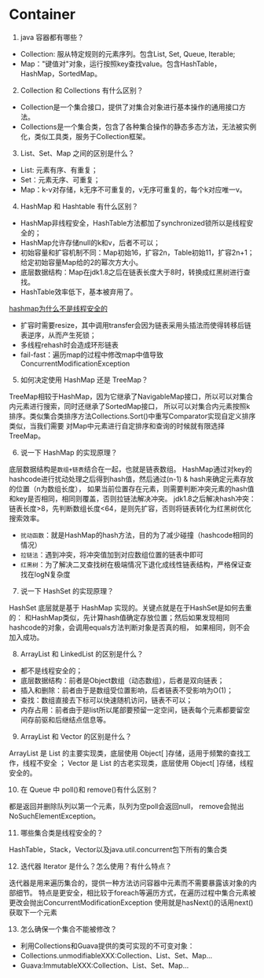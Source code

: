 # Container

1. java 容器都有哪些？

- Collection: 服从特定规则的元素序列。包含List, Set, Queue, Iterable;
- Map："键值对"对象，运行按照key查找value。包含HashTable，HashMap，SortedMap。

2. Collection 和 Collections 有什么区别？

- Collection是一个集合接口，提供了对集合对象进行基本操作的通用接口方法。
- Collections是一个集合类，包含了各种集合操作的静态多态方法，无法被实例化，类似工具类，服务于Collection框架。

3. List、Set、Map 之间的区别是什么？

- List: 元素有序、有重复；
- Set：元素无序、可重复；
- Map：k-v对存储，k无序不可重复的，v无序可重复的，每个k对应唯一v。

4. HashMap 和 Hashtable 有什么区别？

- HashMap非线程安全，HashTable方法都加了synchronized锁所以是线程安全的；
- HashMap允许存储null的k和v，后者不可以；
- 初始容量和扩容机制不同：Map初始16，扩容2n，Table初始11，扩容2n+1；给定初始容量Map给的2的幂次方大小。
- 底层数据结构：Map在jdk1.8之后在链表长度大于8时，转换成红黑树进行查找。
- HashTable效率低下，基本被弃用了。

[hashmap为什么不是线程安全的](https://zhuanlan.zhihu.com/p/42703011)

- 扩容时需要resize，其中调用transfer会因为链表采用头插法而使得转移后链表逆序，从而产生死锁；
- 多线程rehash时会造成环形链表
- fail-fast：遍历map的过程中修改map中值导致ConcurrentModificationException

5. 如何决定使用 HashMap 还是 TreeMap？

TreeMap相较于HashMap，因为它继承了NavigableMap接口，所以可以对集合内元素进行搜索，同时还继承了SortedMap接口，
所以可以对集合内元素按照k排序。类似集合类排序方法Collections.Sort()中重写Comparator实现自定义排序类似，当我们需要
对Map中元素进行自定排序和查询的时候就有限选择TreeMap。

6. 说一下 HashMap 的实现原理？

底层数据结构是`数组+链表`结合在一起，也就是链表数组。
HashMap通过对key的hashcode进行扰动处理之后得到hash值，然后通过(n-1) & hash来确定元素存放的位置（n为数组长度），
如果当前位置存在元素，则需要判断冲突元素的hash值和key是否相同，相同则覆盖，否则拉链法解决冲突。
jdk1.8之后解决hash冲突：链表长度>8，先判断数组长度<64，是则先扩容，否则将链表转化为红黑树优化搜索效率。

- `扰动函数`：就是HashMap的hash方法，目的为了减少碰撞（hashcode相同的情况）
- `拉链法`：遇到冲突，将冲突值加到对应数组位置的链表中即可
- `红黑树`：为了解决二叉查找树在极端情况下退化成线性链表结构，严格保证查找在logN复杂度

7. 说一下 HashSet 的实现原理？

HashSet 底层就是基于 HashMap 实现的。关键点就是在于HashSet是如何去重的：
和HashMap类似，先计算hash值确定存放位置；然后如果发现相同hashcode的对象，会调用equals方法判断对象是否真的相，
如果相同，则不会加入成功。

8. ArrayList 和 LinkedList 的区别是什么？

- 都不是线程安全的；
- 底层数据结构：前者是Object数组（动态数组），后者是双向链表；
- 插入和删除：前者由于是数组受位置影响，后者链表不受影响为O(1)；
- 查找：数组直接去下标可以快速随机访问，链表不可以；
- 内存占用：前者由于是list所以尾部要预留一定空间，链表每个元素都要留空间存前驱和后继结点信息等。

9. ArrayList 和 Vector 的区别是什么？

ArrayList 是 List 的主要实现类，底层使用 Object[ ]存储，适用于频繁的查找工作，线程不安全 ；
Vector 是 List 的古老实现类，底层使用 Object[ ]存储，线程安全的。

10. 在 Queue 中 poll()和 remove()有什么区别？

都是返回并删除队列以第一个元素，队列为空poll会返回null， remove会抛出NoSuchElementException。

11. 哪些集合类是线程安全的？

HashTable，Stack，Vector以及java.util.concurrent包下所有的集合类

12. 迭代器 Iterator 是什么？怎么使用？有什么特点？

迭代器是用来遍历集合的，提供一种方法访问容器中元素而不需要暴露该对象的内部细节。
特点是更安全，相比较于foreach等遍历方式，在遍历过程中集合元素被更改会抛出ConcurrentModificationException
使用就是hasNext()的话用next()获取下一个元素

13. 怎么确保一个集合不能被修改？

- 利用Collections和Guava提供的类可实现的不可变对象：
- Collections.unmodifiableXXX:Collection、List、Set、Map...
- Guava:ImmutableXXX:Collection、List、Set、Map...
